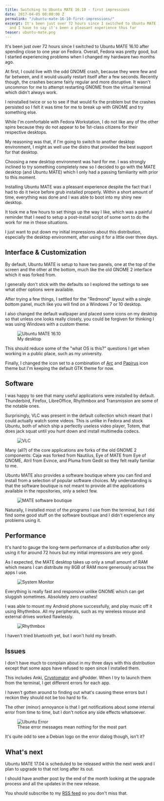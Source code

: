 ```yaml
---
title: Switching to Ubuntu MATE 16.10 - first impressions
date: 2017-04-05 00:00:00 Z
permalink: "/ubuntu-mate-16-10-first-impressions/"
excerpt: It's been just over 72 hours since I switched to Ubuntu MATE 16.10 from Fedora
  and I have to say it's been a pleasant experience thus far
teaser: ubuntu-mate.png
---
```


It's been just over 72 hours since I switched to Ubuntu MATE 16.10 after spending close to one year on Fedora. Overall, Fedora was pretty good, but I started experiencing problems when I changed my hardware two months ago.

At first, I could live with the odd GNOME crash, because they were few and far between, and it would usually restart itself after a few seconds. Recently though, the crashes became fairly regular and more disruptive. It wasn't uncommon for me to attempt restarting GNOME from the virtual terminal which didn't always work.

I reinstalled twice or so to see if that would fix the problem but the crashes persisted so I felt it was time for me to break up with GNOME and try something else.

While I'm comfortable with Fedora Workstation, I do not like any of the other spins because they do not appear to be 1st-class citizens for their respective desktops. 

My reasoning was that, if I'm going to switch to another desktop environment, I might as well use the distro that provided the best support for that desktop.

Choosing a new desktop environment was hard for me. I was strongly inclined to try something completely new so I decided to go with the MATE desktop (and Ubuntu MATE) which I only had a passing familiarity with prior to this moment.

Installing Ubuntu MATE was a pleasant experience despite the fact that I had to do it twice before grub installed properly. Within a short amount of time, everything was done and I was able to boot into my shiny new desktop.

It took me a few hours to set things up the way I like, which was a painful reminder that I need to setup a post-install script of some sort to do the work for me in these situations.

I just want to put down my initial impressions about this distribution, especially the desktop environment, after using it for a little over three days.

## Interface & Customization

By default, Ubuntu MATE is setup to have two panels, one at the top of the screen and the other at the bottom, much like the old GNOME 2 interface which it was forked from.

I generally don't stick with the defaults so I explored the settings to see what other options were available. 

After trying a few things, I settled for the "Redmond" layout with a single bottom panel, much like you will find on a Windows 7 or 10 desktop.

I also changed the default wallpaper and placed some icons on my desktop so that unless one looks really closely, you could be forgiven for thinking I was using Windows with a custom theme.

<figure>
	<img src="/assets/images/ubuntu-mate-16-10/mydesktop.jpg" alt="Ubuntu MATE 16.10">
	<figcaption>My desktop</figcaption>
</figure>

This should reduce some of the "what OS is this?" questions I get when working in a public place, such as my university.

Finally, I changed the icon set to a combination of [Arc](https://github.com/horst3180/arc-icon-theme) and [Papirus](https://github.com/PapirusDevelopmentTeam/papirus-icon-theme) icon theme but I'm keeping the default GTK theme for now.

## Software

I was happy to see that many useful applications were installed by default. Thunderbird, Firefox, LibreOffice, Rhythmbox and Transmission are some of the notable ones.

Surprisingly, VLC was present in the default collection which meant that I could actually watch some videos. This is unlike in Fedora and stock Ubuntu, both of which ship a perfectly useless video player, Totem, that does jack squat until you hunt down and install multimedia codecs.

<figure>
	<img src="/assets/images/ubuntu-mate-16-10/vlc.jpg" alt="VLC">
</figure>

Many (all?) of the core applications are forks of the old GNOME 2 components: Caja was forked from Nautilus, Eye of MATE from Eye of GNOME, Atril from Evince, and Pluma from Gedit so they felt really familiar to me.

Ubuntu MATE also provides a software boutique where you can find and install from a selection of popular software choices. My understanding is that the software boutique is not meant to provide all the applications available in the repositories, only a select few.

<figure>
	<img src="/assets/images/ubuntu-mate-16-10/software-boutique.png" alt="MATE software boutique">
</figure>


Naturally, I installed most of the programs I use from the terminal, but I did find some good stuff on the software boutique and I didn't experience any problems using it.

## Performance

It's hard to gauge the long-term performance of a distribution after only using it for around 72 hours but my initial impressions are very good.

As I expected, the MATE desktop takes up only a small amount of RAM which means I can distribute my 8GB of RAM more generously across the apps I use.

<figure>
	<img src="/assets/images/ubuntu-mate-16-10/system-monitor.png" alt="System Monitor">
</figure>

Everything is really fast and responsive unlike GNOME which can get sluggish sometimes. Absolutely zero crashes!

I was able to mount my Android phone successfully, and play music off it using Rhythmbox. All my peripherals, such as my wireless mouse and external drives worked flawlessly.

<figure>
	<img src="/assets/images/ubuntu-mate-16-10/rhythmbox.png" alt="Rhythmbox">
</figure>


I haven't tried bluetooth yet, but I won't hold my breath.

## Issues 

I don't have much to complain about in my three days with this distribution except that some apps have refused to open since I installed them. 

This includes Anki, [Cryptomator](https://cryptomator.org/) and gPodder. When I try to launch them from the terminal, I get different errors for each app.

I haven't gotten around to finding out what's causing these errors but I reckon they should not be too hard to fix.

The other (minor) annoyance is that I get notifications about some internal error from time to time, but I don't notice any side effects whatsoever.

<figure>
	<img src="/assets/images/ubuntu-mate-16-10/ubuntu-error.png" alt="Ubuntu Error">
	<figcaption>These error messages mean nothing for the most part </figcaption>
</figure>

It's quite odd to see a Debian logo on the error dialog though, isn't it?

## What's next

Ubuntu MATE 17.04 is scheduled to be released within the next week and I plan to upgrade to that not long after its out. 

I should have another post by the end of the month looking at the upgrade process and all the updates in the new release.

You should subscribe to my [RSS feed](https://ayoisaiah.com/feed) so you don't miss that.